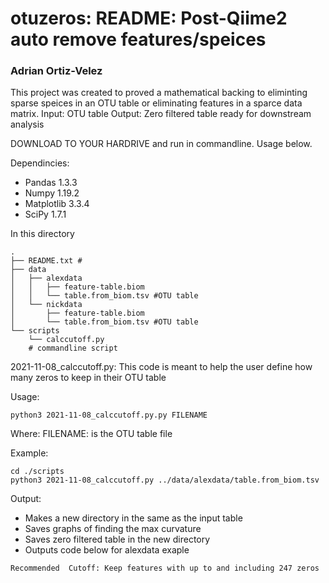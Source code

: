 # otuzeros: README: Post-Qiime2 auto remove features/speices
### Adrian Ortiz-Velez


This project was created to proved a mathematical backing to eliminting sparse speices 
in an OTU table or eliminating features in a sparce data matrix. 
Input: OTU table
Output: Zero filtered table ready for downstream analysis

DOWNLOAD TO YOUR HARDRIVE and run in commandline. Usage below.

Dependincies:
 * Pandas 1.3.3
 * Numpy 1.19.2
 * Matplotlib 3.3.4
 * SciPy 1.7.1

In this directory 
```
.
├── README.txt #
├── data
│   ├── alexdata
│   │   ├── feature-table.biom
│   │   └── table.from_biom.tsv #OTU table
│   └── nickdata
│       ├── feature-table.biom
│       └── table.from_biom.tsv #OTU table
└── scripts
    └── calccutoff.py   
	# commandline script
```


2021-11-08_calccutoff.py: This code is meant to help the user define how many zeros to keep 
		    in their OTU table 

Usage:

	python3 2021-11-08_calccutoff.py.py FILENAME 

Where:
	FILENAME: is the OTU table file

Example:

	cd ./scripts
	python3 2021-11-08_calccutoff.py ../data/alexdata/table.from_biom.tsv 
Output:
* Makes a new directory in the same as the input table
* Saves graphs of finding the max curvature
* Saves zero filtered table in the new directory
* Outputs code below for alexdata exaple
```
Recommended  Cutoff: Keep features with up to and including 247 zeros	
```

